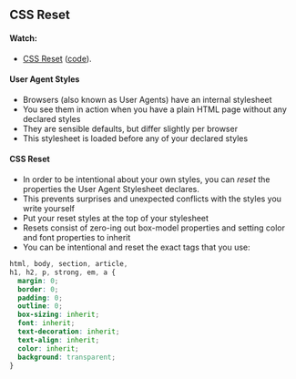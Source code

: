 ## CSS Reset

#### Watch:
  * [CSS Reset][06-css-reset] ([code][06-css-reset-html]).
 
[06-css-reset]: https://vimeo.com/151190181
[06-css-reset-html]: https://assets.aaonline.io/fullstack/html-css/demos/css_demos/lectures/06-css-reset.zip



#### User Agent Styles
- Browsers (also known as User Agents) have an internal stylesheet
- You see them in action when you have a plain HTML page without any declared
  styles
- They are sensible defaults, but differ slightly per browser
- This stylesheet is loaded before any of your declared styles

#### CSS Reset
- In order to be intentional about your own styles, you can *reset* the properties the
  User Agent Stylesheet declares.
- This prevents surprises and unexpected conflicts with the styles you write yourself
- Put your reset styles at the top of your stylesheet
- Resets consist of zero-ing out box-model properties and setting color and font
  properties to inherit
- You can be intentional and reset the exact tags that you use:

```css
html, body, section, article,
h1, h2, p, strong, em, a {
  margin: 0;
  border: 0;
  padding: 0;
  outline: 0;
  box-sizing: inherit;
  font: inherit;
  text-decoration: inherit;
  text-align: inherit;
  color: inherit;
  background: transparent;
}
```
